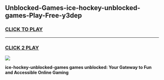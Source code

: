 
## Unblocked-Games-ice-hockey-unblocked-games-Play-Free-y3dep
<h3>
<a href="https://premium76.site?title=ice-hockey-unblocked-games&ref=23A">CLICK TO PLAY</a></h3>
<hr>

<h3>
<a href="https://premium76.site?title=ice-hockey-unblocked-games&ref=23A">CLICK 2 PLAY</a>
  
</h3>

<a href="https://premium76.site?title=ice-hockey-unblocked-games&ref=23A"><img src="https://clearcache.store/games.png"></a>


**ice-hockey-unblocked-games games unblocked: Your Gateway to Fun and Accessible Online Gaming**

